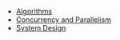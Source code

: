 
  - [Algorithms](#algorithms)
  - [Concurrency and Parallelism](#concurrency-and-parallelism)
  - [System Design](#system-design)